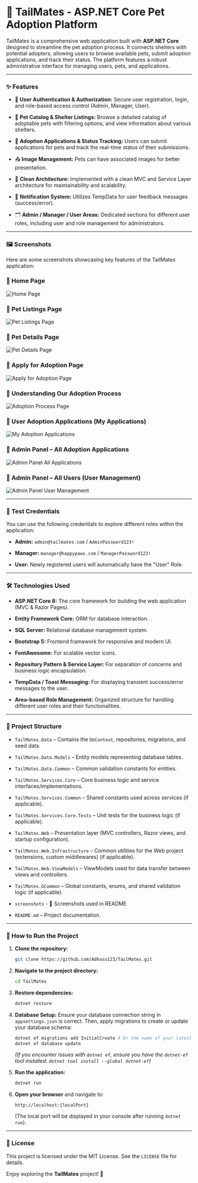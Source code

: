 # 🐾 TailMates - ASP.NET Core Pet Adoption Platform

TailMates is a comprehensive web application built with **ASP.NET Core** designed to streamline the pet adoption process. It connects shelters with potential adopters, allowing users to browse available pets, submit adoption applications, and track their status. The platform features a robust administrative interface for managing users, pets, and applications.

---

### ✨ Features

* 🔐 **User Authentication & Authorization:** Secure user registration, login, and role-based access control (Admin, Manager, User).

* 🏡 **Pet Catalog & Shelter Listings:** Browse a detailed catalog of adoptable pets with filtering options, and view information about various shelters.

* 📝 **Adoption Applications & Status Tracking:** Users can submit applications for pets and track the real-time status of their submissions.

* 📤 **Image Management:** Pets can have associated images for better presentation.

* 📃 **Clean Architecture:** Implemented with a clean MVC and Service Layer architecture for maintainability and scalability.

* 🔔 **Notification System:** Utilizes TempData for user feedback messages (success/error).

* 🗂️ **Admin / Manager / User Areas:** Dedicated sections for different user roles, including user and role management for administrators.

---

### 🖼️ Screenshots

Here are some screenshots showcasing key features of the TailMates application:

### 🔹 Home Page
![Home Page](screenshots/screenshottailmates1.jpg)

### 🔹 Pet Listings Page
![Pet Listings Page](screenshots/screenshottailmates2.jpg)

### 🔹 Pet Details Page
![Pet Details Page](screenshots/screenshottailmates3.jpg)

### 🔹 Apply for Adoption Page
![Apply for Adoption Page](screenshots/screenshottailmates4.png)

### 🔹 Understanding Our Adoption Process
![Adoption Process Page](screenshots/screenshottailmates5.png)

### 🔹 User Adoption Applications (My Applications)
![My Adoption Applications](screenshots/screenshottailmates8myapplications.jpg)

### 🔹 Admin Panel – All Adoption Applications
![Admin Panel All Applications](screenshots/screenshottailmates6adminpanel.png)

### 🔹 Admin Panel – All Users (User Management)
![Admin Panel User Management](screenshots/screenshottailmates7adminusermanagment.png)

---

### 🧪 Test Credentials

You can use the following credentials to explore different roles within the application:

* **Admin:** `admin@tailmates.com` / `AdminPassword123!`

* **Manager:** `manager@happypaws.com` / `ManagerPassword123!`

* **User:** Newly registered users will automatically have the "User" Role.

---

### 🛠️ Technologies Used

* **ASP.NET Core 8:** The core framework for building the web application (MVC & Razor Pages).

* **Entity Framework Core:** ORM for database interaction.

* **SQL Server:** Relational database management system.

* **Bootstrap 5:** Frontend framework for responsive and modern UI.

* **FontAwesome:** For scalable vector icons.

* **Repository Pattern & Service Layer:** For separation of concerns and business logic encapsulation.

* **TempData / Toast Messaging:** For displaying transient success/error messages to the user.

* **Area-based Role Management:** Organized structure for handling different user roles and their functionalities.

---

### 📂 Project Structure

* `TailMates.Data` – Contains the `DbContext`, repositories, migrations, and seed data.

* `TailMates.Data.Models` – Entity models representing database tables.

* `TailMates.Data.Common` – Common validation constants for entities.

* `TailMates.Services.Core` – Core business logic and service interfaces/implementations.

* `TailMates.Services.Common` – Shared constants used across services (if applicable).

* `TailMates.Services.Core.Tests` – Unit tests for the business logic (if applicable).

* `TailMates.Web` – Presentation layer (MVC controllers, Razor views, and startup configuration).

* `TailMates.Web.Infrastructure` – Common utilities for the Web project (extensions, custom middlewares) (if applicable).

* `TailMates.Web.ViewModels` – ViewModels used for data transfer between views and controllers.

* `TailMates.GCommon` – Global constants, enums, and shared validation logic (if applicable).

* `screenshots` - 📸 Screenshots used in README

* `README.md` – Project documentation.

---

### 🚀 How to Run the Project

1.  **Clone the repository:**

    ```bash
    git clone https://github.com/Adkosu123/TailMates.git
    ```

2.  **Navigate to the project directory:**

    ```bash
    cd TailMates
    ```

3.  **Restore dependencies:**

    ```bash
    dotnet restore
    ```

4.  **Database Setup:**
    Ensure your database connection string in `appsettings.json` is correct. Then, apply migrations to create or update your database schema:

    ```bash
    dotnet ef migrations add InitialCreate # Or the name of your latest migration
    dotnet ef database update
    ```

    *(If you encounter issues with `dotnet ef`, ensure you have the `dotnet-ef` tool installed: `dotnet tool install --global dotnet-ef`)*

5.  **Run the application:**

    ```bash
    dotnet run
    ```

6.  **Open your browser** and navigate to:

    ```
    http://localhost:{localPort}
    ```

    (The local port will be displayed in your console after running `dotnet run`).

---

### 📜 License

This project is licensed under the MIT License. See the `LICENSE` file for details.

Enjoy exploring the **TailMates** project! 🐾
